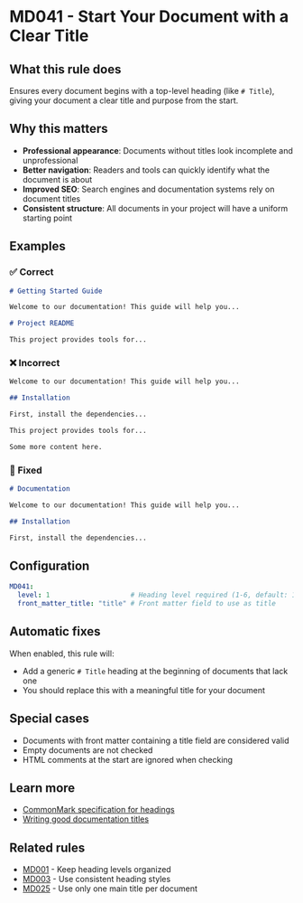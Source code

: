 # MD041 - Start Your Document with a Clear Title

## What this rule does

Ensures every document begins with a top-level heading (like `# Title`), giving your document a clear title and purpose from the start.

## Why this matters

- **Professional appearance**: Documents without titles look incomplete and unprofessional
- **Better navigation**: Readers and tools can quickly identify what the document is about
- **Improved SEO**: Search engines and documentation systems rely on document titles
- **Consistent structure**: All documents in your project will have a uniform starting point

## Examples

### ✅ Correct

```markdown
# Getting Started Guide

Welcome to our documentation! This guide will help you...
```

```markdown
# Project README

This project provides tools for...
```

### ❌ Incorrect  

```markdown
Welcome to our documentation! This guide will help you...

## Installation

First, install the dependencies...
```

```markdown
This project provides tools for...

Some more content here.
```

### 🔧 Fixed

```markdown
# Documentation

Welcome to our documentation! This guide will help you...

## Installation

First, install the dependencies...
```

## Configuration

```yaml
MD041:
  level: 1                    # Heading level required (1-6, default: 1)
  front_matter_title: "title" # Front matter field to use as title
```

## Automatic fixes

When enabled, this rule will:
- Add a generic `# Title` heading at the beginning of documents that lack one
- You should replace this with a meaningful title for your document

## Special cases

- Documents with front matter containing a title field are considered valid
- Empty documents are not checked
- HTML comments at the start are ignored when checking

## Learn more

- [CommonMark specification for headings](https://spec.commonmark.org/0.31.2/#atx-headings)
- [Writing good documentation titles](https://www.writethedocs.org/guide/writing/beginners-guide-to-docs/#structure)

## Related rules

- [MD001](md001.md) - Keep heading levels organized
- [MD003](md003.md) - Use consistent heading styles  
- [MD025](md025.md) - Use only one main title per document
